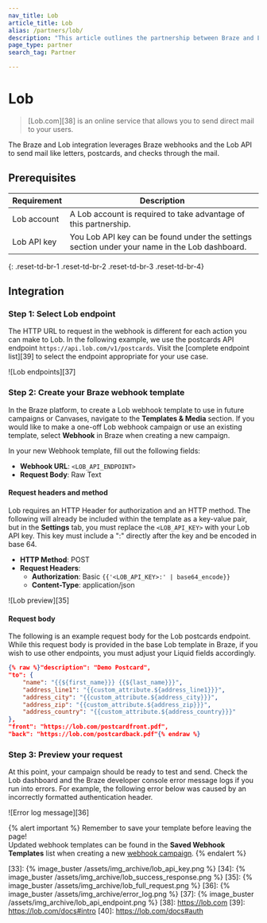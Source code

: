 ```yaml
---
nav_title: Lob
article_title: Lob 
alias: /partners/lob/
description: "This article outlines the partnership between Braze and Lob.com, which allows you to send direct mail like letters, postcards, and checks through the mail."
page_type: partner
search_tag: Partner

---
```


# Lob

> [Lob.com][38] is an online service that allows you to send direct mail to your users.

The Braze and Lob integration leverages Braze webhooks and the Lob API to send mail like letters, postcards, and checks through the mail.  

## Prerequisites

|Requirement| Description|
| ---| ---|
|Lob account | A Lob account is required to take advantage of this partnership. |
| Lob API key | You Lob API key can be found under the settings section under your name in the Lob dashboard. |
{: .reset-td-br-1 .reset-td-br-2 .reset-td-br-3  .reset-td-br-4}

## Integration

### Step 1: Select Lob endpoint

The HTTP URL to request in the webhook is different for each action you can make to Lob. In the following example, we use the postcards API endpoint `https://api.lob.com/v1/postcards`. Visit the [complete endpoint list][39] to select the endpoint appropriate for your use case. 

![Lob endpoints][37]

### Step 2: Create your Braze webhook template

In the Braze platform, to create a Lob webhook template to use in future campaigns or Canvases, navigate to the **Templates & Media** section. If you would like to make a one-off Lob webhook campaign or use an existing template, select **Webhook** in Braze when creating a new campaign.

In your new Webhook template, fill out the following fields:
- **Webhook URL**: `<LOB_API_ENDPOINT>`
- **Request Body**: Raw Text

#### Request headers and method

Lob requires an HTTP Header for authorization and an HTTP method. The following will already be included within the template as a key-value pair, but in the **Settings** tab, you must replace the `<LOB_API_KEY>` with your Lob API key. This key must include a ":" directly after the key and be encoded in base 64. 

- **HTTP Method**: POST
- **Request Headers**:
  - **Authorization**: Basic `{{'<LOB_API_KEY>:' | base64_encode}}`
  - **Content-Type**: application/json

![Lob preview][35]

#### Request body

The following is an example request body for the Lob postcards endpoint. While this request body is provided in the base Lob template in Braze, if you wish to use other endpoints, you must adjust your Liquid fields accordingly.

```json
{% raw %}"description": "Demo Postcard",
"to": {
    "name": "{{${first_name}}} {{${last_name}}}",
    "address_line1": "{{custom_attribute.${address_line1}}}",
    "address_city": "{{custom_attribute.${address_city}}}",
    "address_zip": "{{custom_attribute.${address_zip}}}",
    "address_country": "{{custom_attribute.${address_country}}}"
},
"front": "https://lob.com/postcardfront.pdf",
"back": "https://lob.com/postcardback.pdf"{% endraw %}
```

### Step 3: Preview your request

At this point, your campaign should be ready to test and send. Check the Lob dashboard and the Braze developer console error message logs if you run into errors. For example, the following error below was caused by an incorrectly formatted authentication header. 

![Error log message][36]

{% alert important %}
Remember to save your template before leaving the page! <br>Updated webhook templates can be found in the **Saved Webhook Templates** list when creating a new [webhook campaign]({{site.baseurl}}/user_guide/message_building_by_channel/webhooks/creating_a_webhook/). 
{% endalert %}

[33]: {% image_buster /assets/img_archive/lob_api_key.png %}
[34]: {% image_buster /assets/img_archive/lob_success_response.png %}
[35]: {% image_buster /assets/img_archive/lob_full_request.png %}
[36]: {% image_buster /assets/img_archive/error_log.png %}
[37]: {% image_buster /assets/img_archive/lob_api_endpoint.png %}
[38]: https://lob.com
[39]: https://lob.com/docs#intro
[40]: https://lob.com/docs#auth

